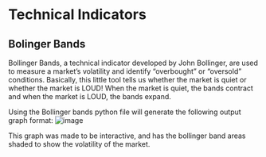 # Technical Indicators

## Bolinger Bands
Bollinger Bands, a technical indicator developed by John Bollinger, are used to measure a market’s volatility and identify “overbought” or “oversold” conditions. Basically, this little tool tells us whether the market is quiet or whether the market is LOUD!
When the market is quiet, the bands contract and when the market is LOUD, the bands expand.

Using the Bollinger bands python file will generate the following output graph format:
![image](https://user-images.githubusercontent.com/47617364/130027343-323305e2-cf57-497a-91ae-9c139855a6f0.png)

This graph was made to be interactive, and has the bollinger band areas shaded to show the volatility of the market.

